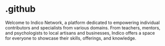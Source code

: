 # .github
Welcome to Indico Network, a platform dedicated to empowering individual contributors and specialists from various domains. From teachers, mentors, and psychologists to local artisans and businesses, Indico offers a space for everyone to showcase their skills, offerings, and knowledge.

